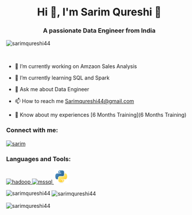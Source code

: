 <h1 align="center">Hi 👋, I'm Sarim Qureshi 👋</h1>
<h3 align="center">A passionate Data Engineer from India</h3>

<p align="left"> <img src="https://komarev.com/ghpvc/?username=sarimqureshi44&label=Profile%20views&color=0e75b6&style=flat" alt="sarimqureshi44" /> </p>

<p align="left"> <a href="https://twitter.com/" target="blank"><img src="https://img.shields.io/twitter/follow/?logo=twitter&style=for-the-badge" alt="" /></a> </p>

- 🔭 I’m currently working on Amzaon Sales Analysis

- 🌱 I’m currently learning SQL and Spark

- 💬 Ask me about Data Engineer

- 📫 How to reach me Sarimqureshi44@gmail.com

- 📄 Know about my experiences [6 Months Training](6 Months Training)

<h3 align="left">Connect with me:</h3>
<p align="left">
<a href="https://www.linkedin.com/in/sarim-qureshi-3371a224a" target="blank"><img align="center" src="https://raw.githubusercontent.com/rahuldkjain/github-profile-readme-generator/master/src/images/icons/Social/linked-in-alt.svg" alt="sarim" height="30" width="40" /></a>
</p>

<h3 align="left">Languages and Tools:</h3>
<p align="left"> <a href="https://hadoop.apache.org/" target="_blank" rel="noreferrer"> <img src="https://www.vectorlogo.zone/logos/apache_hadoop/apache_hadoop-icon.svg" alt="hadoop" width="40" height="40"/> </a> <a href="https://www.microsoft.com/en-us/sql-server" target="_blank" rel="noreferrer"> <img src="https://www.svgrepo.com/show/303229/microsoft-sql-server-logo.svg" alt="mssql" width="40" height="40"/> </a> <a href="https://www.python.org" target="_blank" rel="noreferrer"> <img src="https://raw.githubusercontent.com/devicons/devicon/master/icons/python/python-original.svg" alt="python" width="40" height="40"/> </a> </p>

<p><img align="left" src="https://github-readme-stats.vercel.app/api/top-langs?username=sarimqureshi44&show_icons=true&locale=en&layout=compact" alt="sarimqureshi44" /></p>

<p>&nbsp;<img align="center" src="https://github-readme-stats.vercel.app/api?username=sarimqureshi44&show_icons=true&locale=en" alt="sarimqureshi44" /></p>

<p><img align="center" src="https://github-readme-streak-stats.herokuapp.com/?user=sarimqureshi44&" alt="sarimqureshi44" /></p>
